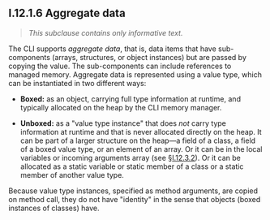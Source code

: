 ## I.12.1.6 Aggregate data

> _This subclause contains only informative text._

The CLI supports _aggregate data_, that is, data items that have sub-components (arrays, structures, or object instances) but are passed by copying the value. The sub-components can include references to managed memory. Aggregate data is represented using a value type, which can be instantiated in two different ways:

 * **Boxed:** as an object, carrying full type information at runtime, and typically allocated on the heap by the CLI memory manager.

 * **Unboxed:** as a "value type instance" that does *not* carry type information at runtime and that is never allocated directly on the heap. It can be part of a larger structure on the heap&mdash;a field of a class, a field of a boxed value type, or an element of an array. Or it can be in the local variables or incoming arguments array (see §[I.12.3.2](#todo-missing-hyperlink)). Or it can be allocated as a static variable or static member of a class or a static member of another value type.

Because value type instances, specified as method arguments, are copied on method call, they do not have "identity" in the sense that objects (boxed instances of classes) have.
